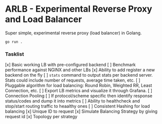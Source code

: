 ARLB - Experimental Reverse Proxy and Load Balancer
===


Super simple, experimental reverse proxy (load balancer) in Golang.


```
go run .
```

### Tasklist

 [x] Basic working LB with pre-configured backend
 [ ] Benchmark performance against NGINX and other LBs
 [x] Ability to add register a new backend on the fly
 [ ] `stats` command to output stats per backend server. Stats could include number of requests, average time taken, etc.
 [ ] Pluggable algorithm for load balancing: Round Robin, Weighted RR, Least Connection, etc.
 [ ] Export LB metrics and visualize it through Grafana.
 [ ] Connection Pooling
 [ ] If protocol/scheme specific then identify response status/codes and dump it into metrics
 [ ] Ability to healthcheck and stop/start routing traffic to heaalthy ones
 [ ] Consistent Hashing for load balancing
 [x] Unique ID to request
 [x] Simulate Balancing Strategy by giving request id
 [x] Topology per strategy
